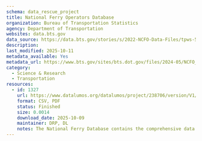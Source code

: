 ```yaml
---
schema: data_rescue_project 
title: National Ferry Operators Database
organization: Bureau of Transportation Statistics
agency: Department of Transportation
websites: data.bts.gov
data_source: https://data.bts.gov/stories/s/2022-NCFO-Data-Files/tpws-52ei
description: 
last_modified: 2025-10-11
metadata_available: Yes
metadata_url: https://www.bts.gov/sites/bts.dot.gov/files/2024-05/NCFO_2022_DataDictionary_May102024.xlsx
category:
  - Science & Research 
  - Transportation 
resources:
  - id: 1327
    url: https://www.datalumos.org/datalumos/project/238706/version/V1/view
    format: CSV, PDF
    status: Finished
    size: 0.0014
    download_date: 2025-10-09
    maintainer: DRP, DL
    notes: The National Ferry Database contains the comprehensive data results of the National Census of Ferry Operators (NCFO), including ferry operators, ferry vessels, ferry terminals, and ferry segments.
---
```

